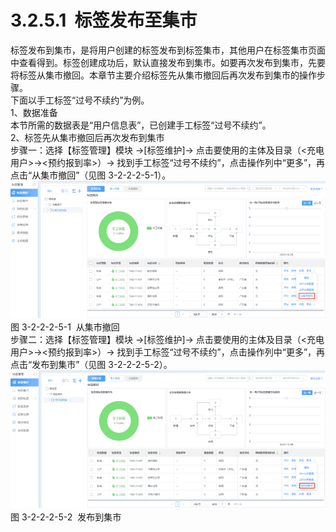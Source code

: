 # 3.2.5.1  标签发布至集市

标签发布到集市，是将用户创建的标签发布到标签集市，其他用户在标签集市页面中查看得到。标签创建成功后，默认直接发布到集市。如要再次发布到集市，先要将标签从集市撤回。本章节主要介绍标签先从集市撤回后再次发布到集市的操作步骤。<br />下面以手工标签“过号不续约”为例。<br />1、数据准备<br />本节所需的数据表是“用户信息表”，已创建手工标签“过号不续约”。<br />2、标签先从集市撤回后再次发布到集市<br />步骤一：选择【标签管理】模块 →[标签维护]→ 点击要使用的主体及目录（<充电用户>→<预约报到率>）→ 找到手工标签“过号不续约”，点击操作列中“更多”，再点击“从集市撤回”（见图 3-2-2-2-5-1）。<br />![](<../../assets/images/(159).png#height=181&width=415>)<br />图 3-2-2-2-5-1  从集市撤回<br />步骤二：选择【标签管理】模块 →[标签维护]→ 点击要使用的主体及目录（<充电用户>→<预约报到率>）→ 找到手工标签“过号不续约”，点击操作列中“更多”，再点击“发布到集市”（见图 3-2-2-2-5-2）。<br />![](<../../assets/images/(160).png#height=181&width=414>)<br />图 3-2-2-2-5-2  发布到集市
<a name="kdGRK"></a>